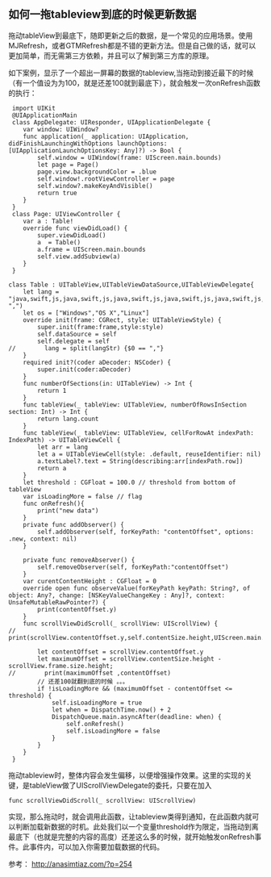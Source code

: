 

## 如何一拖tableview到底的时候更新数据

拖动tableView到最底下，随即更新之后的数据，是一个常见的应用场景。使用MJRefresh，或者GTMRefresh都是不错的更新方法。但是自己做的话，就可以更加简单，而无需第三方依赖，并且可以了解到第三方库的原理。

如下案例，显示了一个超出一屏幕的数据的tableview,当拖动到接近最下的时候（有一个值设为为100，就是还差100就到最底下），就会触发一次onRefresh函数的执行：

     import UIKit
     @UIApplicationMain
     class AppDelegate: UIResponder, UIApplicationDelegate {
        var window: UIWindow?
        func application(_ application: UIApplication, didFinishLaunchingWithOptions launchOptions: [UIApplicationLaunchOptionsKey: Any]?) -> Bool {
            self.window = UIWindow(frame: UIScreen.main.bounds)
            let page = Page()
            page.view.backgroundColor = .blue
            self.window!.rootViewController = page
            self.window?.makeKeyAndVisible()
            return true
        }
     }
     class Page: UIViewController {
        var a : Table!
        override func viewDidLoad() {
            super.viewDidLoad()
            a  = Table()
            a.frame = UIScreen.main.bounds
            self.view.addSubview(a)
        }
     }
     
    class Table : UITableView,UITableViewDataSource,UITableViewDelegate{
        let lang = "java,swift,js,java,swift,js,java,swift,js,java,swift,js,java,swift,js,java,swift,js,java,swift,js,java,swift,js,java,swift,js,java,swift,js,java,swift,js,".components(separatedBy: ",")
        let os = ["Windows","OS X","Linux"]
        override init(frame: CGRect, style: UITableViewStyle) {
            super.init(frame:frame,style:style)
            self.dataSource = self
            self.delegate = self
    //        lang = split(langStr) {$0 == ","}
        }
        required init?(coder aDecoder: NSCoder) {
            super.init(coder:aDecoder)
        }
        func numberOfSections(in: UITableView) -> Int {
            return 1
        }
        func tableView(_ tableView: UITableView, numberOfRowsInSection section: Int) -> Int {
            return lang.count
        }
        func tableView(_ tableView: UITableView, cellForRowAt indexPath: IndexPath) -> UITableViewCell {
            let arr = lang
            let a = UITableViewCell(style: .default, reuseIdentifier: nil)
            a.textLabel?.text = String(describing:arr[indexPath.row])
            return a
        }
        let threshold : CGFloat = 100.0 // threshold from bottom of tableView
        var isLoadingMore = false // flag
        func onRefresh(){
            print("new data")
        }
        private func addObserver() {
            self.addObserver(self, forKeyPath: "contentOffset", options: .new, context: nil)
        }
        
        private func removeAbserver() {
            self.removeObserver(self, forKeyPath:"contentOffset")
        }
        var curentContentHeight : CGFloat = 0
        override open func observeValue(forKeyPath keyPath: String?, of object: Any?, change: [NSKeyValueChangeKey : Any]?, context: UnsafeMutableRawPointer?) {
            print(contentOffset.y)
        }
        func scrollViewDidScroll(_ scrollView: UIScrollView) {
    //        print(scrollView.contentOffset.y,self.contentSize.height,UIScreen.main.bounds.height)
            
            let contentOffset = scrollView.contentOffset.y
            let maximumOffset = scrollView.contentSize.height - scrollView.frame.size.height;
    //        print(maximumOffset ,contentOffset)
            // 还差100就翻到底的时候 。。。
            if !isLoadingMore && (maximumOffset - contentOffset <= threshold) {
                self.isLoadingMore = true
                let when = DispatchTime.now() + 2
                DispatchQueue.main.asyncAfter(deadline: when) {
                    self.onRefresh()
                    self.isLoadingMore = false
                }
            }
        }
     }
     
拖动tableview时，整体内容会发生偏移，以便增强操作效果。这里的实现的关键，是tableView做了UIScrollViewDelegate的委托，只要在加入

    func scrollViewDidScroll(_ scrollView: UIScrollView) 
实现，那么拖动时，就会调用此函数，让tableview类得到通知，在此函数内就可以判断加载新数据的时机。此处我们以一个变量threshold作为限定，当拖动到离最底下（也就是完整的内容的高度）还差这么多的时候，就开始触发onRefresh事件。此事件内，可以加入你需要加载数据的代码。


参考： http://anasimtiaz.com/?p=254
